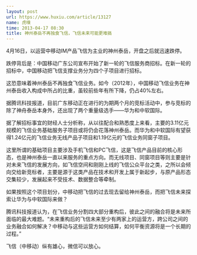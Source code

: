 ```yaml
---
layout: post
url: https://www.huxiu.com/article/13127
name: 虎嗅
time: 2013-04-17 08:30
title: 神州泰岳不再独食飞信，飞信未来可能更难搞
---
```

4月16日，以运营中移动IM产品飞信为主业的神州泰岳，开盘之后就迅速跌停。

跌停背后是：中国移动广东公司宣布开始了新一轮的飞信服务商招标。在新一轮的招标中，中国移动把飞信支撑业务分为四个子项目进行招标。

这恐意味着神州泰岳不再独食飞信业务。如今（2012年），中国移动飞信业务在神州泰岳收入构成中所占的比重，虽较前些年有所下降，仍占40%左右。

据腾讯科技报道，目前广东移动正在进行的为期两个月的竞标活动中，参与竞标的除了神舟泰岳本身外，还出现了两个重量级选手——华为和中软国际。

据了解招标事宜的财经人士分析称，从以往配合和熟悉度上来看，主要的3.11亿元规模的飞信业务基础服务子项目或将仍会花落神州泰岳。而华为和中软国际有望获得1.24亿元的飞信业务无线产品子项目和1.19亿元的飞信业务同窗子项目。

这里所谓的基础项目主要涉及手机飞信和PC飞信，这是飞信产品目前的核心形态，也是神州泰岳一直以来服务的重点方向。而无线项目、同窗项目等则主要是针对未来飞信的发展方向，如飞信空间和刚刚上线的飞信公众平台之类，之所以会倾向交给新竞标者，主要是源于这类产品在技术和开发上属于新起步，与原产品形态交集较少，发展起来不受技术、数据整合等牵制。

如果按照这个项目划分，中移动把飞信的过去现去留给神州泰岳，而把飞信未来探索让华为与中软国际来做？

腾讯科技报道认为，在飞信业务分割四大部分重构后，彼此之间的融合将是未来所面临的最大难题。“未来重构后的飞信未来至少有两家上的运营方，跨公司之间的业务融合如何解决？中移动与这些运营方如何结算，如何平衡资源将是一个长期的过程。”

飞信（中移动）纵有雄心，微信可以放心。

